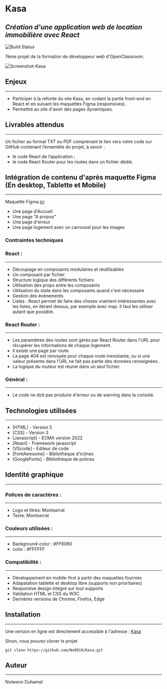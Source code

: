 # Kasa
## _Création d'une application web de location immobilière avec React_

![Build Status](https://badge.buildkite.com/sample.svg?status=passing)

7ème projet de la formation de développeur web d'OpenClassroom.

![Screenshot-Kasa](https://github.com/No0910/Kasa/assets/98163578/752330d8-2810-4445-831a-6d8abad9f1cc)

## Enjeux
---
- Participer à la refonte du site Kasa, en codant la partie front-end en React et en suivant les maquettes Figma (responsives).
- Permettre au site d'avoir des pages dynamiques.

## Livrables attendus
---
Un fichier au format TXT ou PDF comprenant le lien vers votre code sur GitHub contenant l’ensemble du projet, à savoir :
- le code React de l’application ;
- le code React Router pour les routes dans un fichier dédié.

## Intégration de contenu d'après maquette Figma (En desktop, Tablette et Mobile)
---
Maquette Figma [ici](https://www.figma.com/file/bAnXDNqRKCRRP8mY2gcb5p/ARCHIVE-UI-Design-Kasa-FR?type=design&node-id=3-0)
- Une page d'Accueil
- Une page "A propos"
- Une page d'erreur
- Une page logement avec un carrousel pour les images

### Contraintes techniques

### React :
---
- Découpage en composants modulaires et réutilisables 
- Un composant par fichier
- Structure logique des différents fichiers 
- Utilisation des props entre les composants 
- Utilisation du state dans les composants quand c'est nécessaire 
- Gestion des événements 
- Listes : React permet de faire des choses vraiment intéressantes avec
les listes, en itérant dessus, par exemple avec map. Il faut les utiliser
autant que possible.

### React Router :
---
- Les paramètres des routes sont gérés par React Router dans l'URL
pour récupérer les informations de chaque logement.
- Il existe une page par route.
- La page 404 est renvoyée pour chaque route inexistante, ou si une
valeur présente dans l’URL ne fait pas partie des données
renseignées.
- La logique du routeur est réunie dans un seul fichier.

### Général :
---
- Le code ne doit pas produire d'erreur ou de warning dans la console.


## Technologies utilisées
---
- [HTML] - Version 5
- [CSS] - Version 3
- [Javascript] - ECMA version 2022
- [React] - Framework javascript
- [VScode] - Editeur de code
- [FontAwesome] - Bibliothèque d'icônes
- [GoogleFonts] - Bibliothèque de polices

## Identité graphique
---
### Polices de caractères : 
---
- Logo et titres: Montserrat
- Texte: Montserrat

### Couleurs utilisées : 
---
- Background-color : #FF6060
- color : #FFFFFF

### Compatibilité : 
---
- Développement en mobile-first à partir des maquettes fournies
- Adapatation tablette et desktop libre (supports non prioritaires)
- Responsive design intégré sur tout supports
- Validation HTML et CSS du W3C
- Dernières versions de Chrome, Firefox, Edge

## Installation
---
Une version en ligne est directement accessible à l'adresse : [Kasa](https://nd-kasa.netlify.app/)

Sinon, vous pouvez cloner le projet
```terminal
git clone https://github.com/No0910/Kasa.git
```
## Auteur
---
Nolwenn Duhamel
